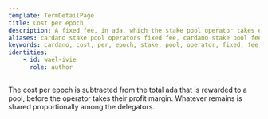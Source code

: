 ```yaml
---
template: TermDetailPage
title: Cost per epoch
description: A fixed fee, in ada, which the stake pool operator takes every epoch from the pool rewards to cover the costs of running a stake pool.
aliases: cardano stake pool operators fixed fee, cardano stake pool fees, cost per epoch, cardano stake pool operators cost per epoch
keywords: cardano, cost, per, epoch, stake, pool, operator, fixed, fee, rewards
identities: 
    - id: wael-ivie
      role: author
---
```


The cost per epoch is subtracted from the total ada that is rewarded to a pool, before the operator takes their profit margin. Whatever remains is shared proportionally among the delegators.